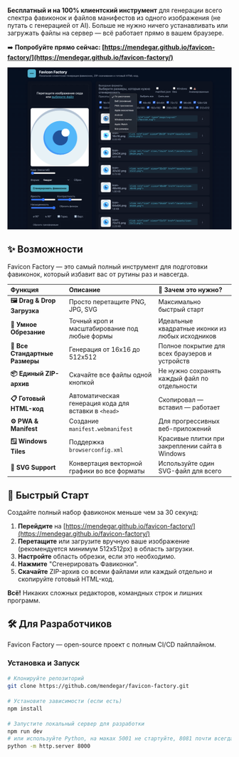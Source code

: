 
**Бесплатный и на 100% клиентский инструмент** для генерации всего спектра фавиконок и файлов манифестов из одного изображения (не путать с генерацией от AI). Больше не нужно ничего устанавливать или загружать файлы на сервер — всё работает прямо в вашем браузере.

➡️ **Попробуйте прямо сейчас: [https://mendegar.github.io/favicon-factory/](https://mendegar.github.io/favicon-factory/)**

![Favicon Factory Demo](assets/preview.png)

## ✨ Возможности

Favicon Factory — это самый полный инструмент для подготовки фавиконок, который избавит вас от рутины раз и навсегда.

| Функция | Описание | 🤔 Зачем это нужно? |
| :--- | :--- | :--- |
| **🖼️ Drag & Drop Загрузка** | Просто перетащите PNG, JPG, SVG | Максимально быстрый старт |
| **📐 Умное Обрезание** | Точный кроп и масштабирование под любые формы | Идеальные квадратные иконки из любых исходников |
| **🎯 Все Стандартные Размеры** | Генерация от 16x16 до 512x512 | Полное покрытие для всех браузеров и устройств |
| **📦 Единый ZIP-архив** | Скачайте все файлы одной кнопкой | Не нужно сохранять каждый файл по отдельности |
| **📋 Готовый HTML-код** | Автоматическая генерация кода для вставки в `<head>` | Скопировал — вставил — работает |
| **⚙️ PWA & Manifest** | Создание `manifest.webmanifest` | Для прогрессивных веб-приложений |
| **🪟 Windows Tiles** | Поддержка `browserconfig.xml` | Красивые плитки при закреплении сайта в Windows |
| **🔮 SVG Support** | Конвертация векторной графики во все форматы | Используйте один SVG-файл для всего |

## 🚀 Быстрый Старт

Создайте полный набор фавиконок меньше чем за 30 секунд:

1.  **Перейдите** на [https://mendegar.github.io/favicon-factory/](https://mendegar.github.io/favicon-factory/)
2.  **Перетащите** или загрузите вручную ваше изображение (рекомендуется минимум 512x512px) в область загрузки.
3.  **Настройте** область обрезки, если это необходимо.
4.  **Нажмите** "Сгенерировать Фавиконки".
5.  **Скачайте** ZIP-архив со всеми файлами или каждый отдельно и скопируйте готовый HTML-код.

**Всё!** Никаких сложных редакторов, командных строк и лишних программ.

## 🛠️ Для Разработчиков

Favicon Factory — open-source проект с полным CI/CD пайплайном.

### Установка и Запуск

```bash
# Клонируйте репозиторий
git clone https://github.com/mendegar/favicon-factory.git

# Установите зависимости (если есть)
npm install

# Запустите локальный сервер для разработки
npm run dev
# или используйте Python, на маках 5001 не стартуйте, 8081 почти всегда норм
python -m http.server 8000